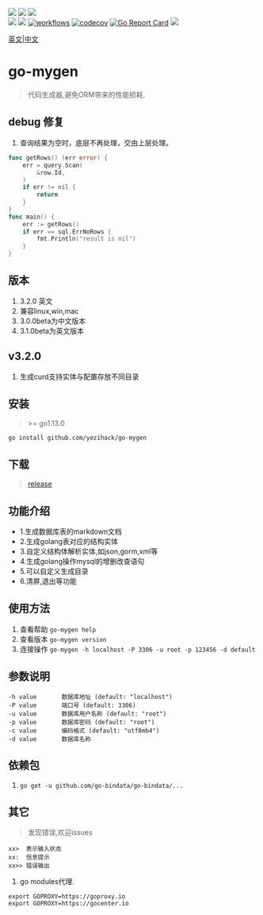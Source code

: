 ![](https://img.shields.io/badge/go--mygen-tools-orange?style=flat-square&logo=appveyor)
![](https://img.shields.io/badge/download-4M-green?style=flat-square&logo=appveyor)
![](https://img.shields.io/badge/release-linux%2Cmac%2Cwin-blue?style=flat-square&logo=appveyor)
<br/>
![](https://img.shields.io/badge/go--mygen--en-3.1.0beta-green)
![](https://img.shields.io/badge/go--mygen--cn-3.0.0beta-green)
[![workflows](https://github.com/yezihack/go-mygen/workflows/Go/badge.svg)](https://github.com/yezihack/go-mygen/actions)
[![codecov](https://codecov.io/gh/yezihack/go-mygen/branch/master/graph/badge.svg?token=P45HRJ1ZZ3)](https://codecov.io/gh/yezihack/go-mygen)
[![Go Report Card](https://goreportcard.com/badge/github.com/yezihack/go-mygen)](https://goreportcard.com/report/github.com/yezihack/go-mygen)
[![](https://img.shields.io/github/license/yezihack/go-mygen)](https://github.com/yezihack/go-mygen/blob/3.1.0beta/LICENSE)


[英文](README.md)|[中文](README-CN.md)

# go-mygen
> 代码生成器,避免ORM带来的性能损耗.

## debug 修复
1. 查询结果为空时，底层不再处理，交由上层处理。
```go
func getRows() (err error) {
    err = query.Scan(
        &row.Id,          
    )
    if err != nil {
        return
    }
}
func main() {
    err := getRows()
    if err == sql.ErrNoRows {
        fmt.Println("result is nil")
    }   
}
```

## 版本
1. 3.2.0 英文
1. 兼容linux,win,mac
1. 3.0.0beta为中文版本
1. 3.1.0beta为英文版本

## v3.2.0
1. 生成curd支持实体与配置存放不同目录

## 安装
> \>= go1.13.0
```
go install github.com/yezihack/go-mygen
```
## 下载
> [release](https://github.com/yezihack/go-mygen/releases/tag/3.0.0beta)

## 功能介绍
- 1.生成数据库表的markdown文档
- 2.生成golang表对应的结构实体
- 3.自定义结构体解析实体,如json,gorm,xml等
- 4.生成golang操作mysql的增删改查语句
- 5.可以自定义生成目录
- 6.清屏,退出等功能

## 使用方法
1. 查看帮助 `go-mygen help`
1. 查看版本 `go-mygen version`
1. 连接操作 `go-mygen -h localhost -P 3306 -u root -p 123456 -d default `


## 参数说明
```
-h value       数据库地址 (default: "localhost")
-P value       端口号 (default: 3306)
-u value       数据库用户名称 (default: "root")
-p value       数据库密码 (default: "root")
-c value       编码格式 (default: "utf8mb4")
-d value       数据库名称
```

## 依赖包
1. `go get -u github.com/go-bindata/go-bindata/...`

## 其它
> 发现错误,欢迎issues
```
xx>  表示输入状态
xx:  信息提示
xx>> 错误输出
```

1. go modules代理.
```
export GOPROXY=https://goproxy.io
export GOPROXY=https://gocenter.io
```

